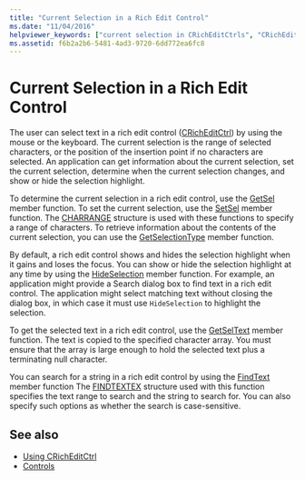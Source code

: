 ```yaml
---
title: "Current Selection in a Rich Edit Control"
ms.date: "11/04/2016"
helpviewer_keywords: ["current selection in CRichEditCtrls", "CRichEditCtrl class [MFC], current selection in", "rich edit controls [MFC], current selection in", "selection, current in CRichEditCtrl"]
ms.assetid: f6b2a2b6-5481-4ad3-9720-6dd772ea6fc8
---
```

# Current Selection in a Rich Edit Control

The user can select text in a rich edit control ([CRichEditCtrl](../mfc/reference/cricheditctrl-class.md)) by using the mouse or the keyboard. The current selection is the range of selected characters, or the position of the insertion point if no characters are selected. An application can get information about the current selection, set the current selection, determine when the current selection changes, and show or hide the selection highlight.

To determine the current selection in a rich edit control, use the [GetSel](../mfc/reference/cricheditctrl-class.md#getsel) member function. To set the current selection, use the [SetSel](../mfc/reference/cricheditctrl-class.md#setsel) member function. The [CHARRANGE](/windows/desktop/api/richedit/ns-richedit-_charrange) structure is used with these functions to specify a range of characters. To retrieve information about the contents of the current selection, you can use the [GetSelectionType](../mfc/reference/cricheditctrl-class.md#getselectiontype) member function.

By default, a rich edit control shows and hides the selection highlight when it gains and loses the focus. You can show or hide the selection highlight at any time by using the [HideSelection](../mfc/reference/cricheditctrl-class.md#hideselection) member function. For example, an application might provide a Search dialog box to find text in a rich edit control. The application might select matching text without closing the dialog box, in which case it must use `HideSelection` to highlight the selection.

To get the selected text in a rich edit control, use the [GetSelText](../mfc/reference/cricheditctrl-class.md#getseltext) member function. The text is copied to the specified character array. You must ensure that the array is large enough to hold the selected text plus a terminating null character.

You can search for a string in a rich edit control by using the [FindText](../mfc/reference/cricheditctrl-class.md#findtext) member function The [FINDTEXTEX](/windows/desktop/api/richedit/ns-richedit-_findtextexa) structure used with this function specifies the text range to search and the string to search for. You can also specify such options as whether the search is case-sensitive.

## See also

- [Using CRichEditCtrl](../mfc/using-cricheditctrl.md)
- [Controls](../mfc/controls-mfc.md)
